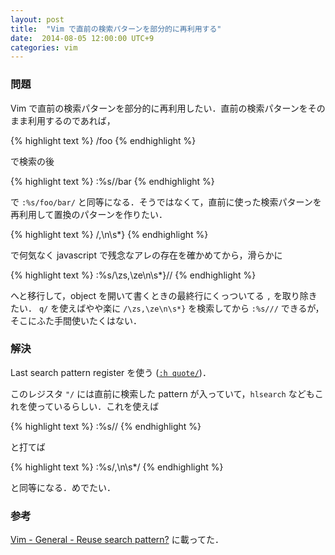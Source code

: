 ```yaml
---
layout: post
title:  "Vim で直前の検索パターンを部分的に再利用する"
date:  2014-08-05 12:00:00 UTC+9
categories: vim
---
```


### 問題
Vim で直前の検索パターンを部分的に再利用したい．直前の検索パターンをそのまま利用するのであれば，

{% highlight text %}
/foo
{% endhighlight %}

で検索の後

{% highlight text %}
:%s//bar
{% endhighlight %}

で `:%s/foo/bar/` と同等になる．そうではなくて，直前に使った検索パターンを再利用して置換のパターンを作りたい．

{% highlight text %}
/,\n\s*}
{% endhighlight %}

で何気なく javascript で残念なアレの存在を確かめてから，滑らかに

{% highlight text %}
:%s/\zs,\ze\n\s*}//
{% endhighlight %}

へと移行して，object を開いて書くときの最終行にくっついてる `,` を取り除きたい． `q/` を使えばやや楽に `/\zs,\ze\n\s*}` を検索してから `:%s///` できるが，そこにふた手間使いたくはない．

### 解決

Last search pattern register を使う ([`:h quote/`](http://vim-help-jp.herokuapp.com/#quote%252F))．

このレジスタ `"/` には直前に検索した pattern が入っていて，`hlsearch` などもこれを使っているらしい．これを使えば

{% highlight text %}
:%s/<C-r>/
{% endhighlight %}

と打てば

{% highlight text %}
:%s/,\n\s*/
{% endhighlight %}

と同等になる．めでたい．

### 参考
[Vim - General - Reuse search pattern?](http://vim.1045645.n5.nabble.com/Reuse-search-pattern-td1188177.html) に載ってた．

